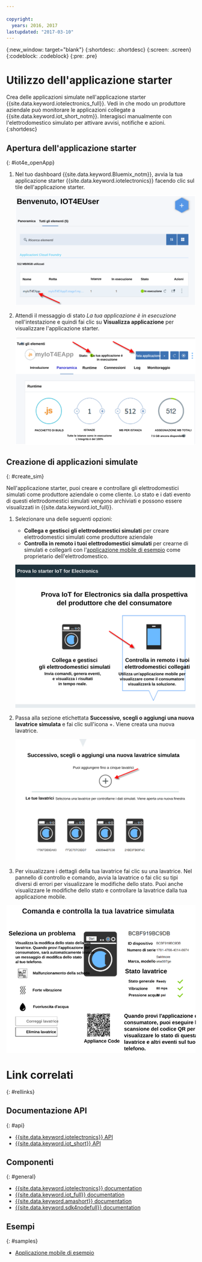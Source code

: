 ```yaml
---

copyright:
  years: 2016, 2017
lastupdated: "2017-03-10"
---
```


<!-- Common attributes used in the template are defined as follows: -->
{:new_window: target="blank"}
{:shortdesc: .shortdesc}
{:screen: .screen}
{:codeblock: .codeblock}
{:pre: .pre}

# Utilizzo dell'applicazione starter
Crea delle applicazioni simulate nell'applicazione starter {{site.data.keyword.iotelectronics_full}}. Vedi in che modo un produttore aziendale può monitorare le applicazioni collegate a {{site.data.keyword.iot_short_notm}}. Interagisci manualmente con l'elettrodomestico simulato per attivare avvisi, notifiche e azioni.
{:shortdesc}


## Apertura dell'applicazione starter
{: #iot4e_openApp}

1. Nel tuo dashboard {{site.data.keyword.Bluemix_notm}}, avvia la tua applicazione starter {{site.data.keyword.iotelectronics}} facendo clic sul tile dell'applicazione starter.

    ![{{site.data.keyword.iotelectronics}} nel dashboard.](images/IoT4E_bm_dashboard.svg "{{site.data.keyword.iotelectronics}} nel dashboard")

2. Attendi il messaggio di stato *La tua applicazione è in esecuzione* nell'intestazione e quindi fai clic su **Visualizza applicazione** per visualizzare l'applicazione starter.

    ![{{site.data.keyword.iotelectronics}} visualizza applicazione.](images/IoT4E_view_app.svg "{{site.data.keyword.iotelectronics}} visualizza applicazione")

## Creazione di applicazioni simulate
{: #create_sim}

Nell'applicazione starter, puoi creare e controllare gli elettrodomestici simulati come produttore aziendale o come cliente. Lo stato e i dati evento di questi elettrodomestici simulati vengono archiviati e possono essere visualizzati in {{site.data.keyword.iot_full}}.

1. Selezionare una delle seguenti opzioni:
    - **Collega e gestisci gli elettrodomestici simulati** per creare elettrodomestici simulati come produttore aziendale
    - **Controlla in remoto i tuoi elettrodomestici simulati** per crearne di simulati e collegarli con l'[applicazione mobile di esempio](iotelectronics_config_mobile.html) come proprietario dell'elettrodomestico.

    ![{{site.data.keyword.iotelectronics}} prova lo starter](images/IoT4E_remotely_option.svg "{{site.data.keyword.iotelectronics}} prova lo starter")

2. Passa alla sezione etichettata **Successivo, scegli o aggiungi una nuova lavatrice simulata** e fai clic sull'icona +. Viene creata una nuova lavatrice.

    ![Aggiunta di una lavatrice.](images/IoT4E_add_washer.svg "Aggiunta di una lavatrice")

3. Per visualizzare i dettagli della tua lavatrice fai clic su una lavatrice. Nel pannello di controllo e comando, avvia la lavatrice o fai clic su tipi diversi di errori per visualizzare le modifiche dello stato. Puoi anche visualizzare le modifiche dello stato e controllare la lavatrice dalla tua applicazione mobile.

  ![Dettagli stato lavatrice.](images/IoT4E_washer_control.svg "Dettagli stato lavatrice")


# Link correlati
{: #rellinks}

## Documentazione API
{: #api}
* [{{site.data.keyword.iotelectronics}} API](http://ibmiotforelectronics.mybluemix.net/public/iot4eregistrationapi.html)
* [{{site.data.keyword.iot_short}} API](https://developer.ibm.com/iotfoundation/recipes/api-documentation/)


## Componenti
{: #general}

* [{{site.data.keyword.iotelectronics}} documentation](iotelectronics_overview.html)
* [{{site.data.keyword.iot_full}} documentation](https://console.ng.bluemix.net/docs/services/IoT/index.html)
*  [{{site.data.keyword.amashort}} documentation](https://console.ng.bluemix.net/docs/services/mobileaccess/overview.html)
* [{{site.data.keyword.sdk4nodefull}} documentation](https://console.ng.bluemix.net/docs/runtimes/nodejs/index.html#nodejs_runtime)

## Esempi
{: #samples}
* [Applicazione mobile di esempio](https://console.ng.bluemix.net/docs/starters/IotElectronics/iotelectronics_config_mobile.html)
